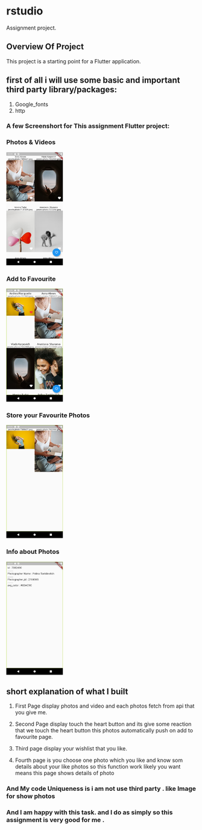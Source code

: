 # rstudio

Assignment project.

## Overview Of Project

This project is a starting point for a Flutter application.

## first of all i will use some basic and important third party library/packages:

1. Google_fonts
2. http

### A few Screenshort for This assignment Flutter project:

### Photos & Videos
<img src="https://github.com/viral110/rajsthan_studio_task/blob/main/output_ss/Screenshot_1624710877.png" height="300px" width="150px">

### Add to Favourite
<img src="https://github.com/viral110/rajsthan_studio_task/blob/main/output_ss/Screenshot_1624765723.png" height="300px" width="150px">

### Store your Favourite Photos 
<img src="https://github.com/viral110/rajsthan_studio_task/blob/main/output_ss/Screenshot_1624765739.png" height="300px" width="150px">

### Info about Photos
<img src="https://github.com/viral110/rajsthan_studio_task/blob/main/output_ss/Screenshot_1624766390.png" height="300px" width="150px">

## short explanation of what I built

1. First Page display photos and video and each photos fetch from api that you give me.

2. Second Page display touch the heart button and its give some reaction that we touch the heart button this photos automatically push on add to favourite page.

3. Third page display your wishlist that you like.

4. Fourth page is you choose one photo which you like and know som details about your like photos so this function work likely you want means this page shows details of photo


### And My code Uniqueness is i am not use third party . like Image for show photos 

### And I am happy with this task. and I do as simply so this assignment is very good for me .

